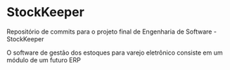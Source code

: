 # StockKeeper
Repositório de commits para o projeto final de Engenharia de Software - StockKeeper

O software de gestão dos estoques para varejo eletrônico consiste em um módulo de um futuro ERP

